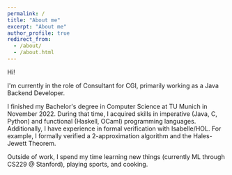 ```yaml
---
permalink: /
title: "About me"
excerpt: "About me"
author_profile: true
redirect_from: 
  - /about/
  - /about.html
---
```

Hi!

I'm currently in the role of Consultant for CGI, primarily working as a Java Backend Developer.

I finished my Bachelor's degree in Computer Science at TU Munich in November 2022. During that time, I acquired skills in imperative (Java, C, Python) and functional (Haskell, OCaml) programming languages. Additionally, I have experience in formal verification with Isabelle/HOL. For example, I formally verified a 2-approximation algorithm and the Hales-Jewett Theorem.

Outside of work, I spend my time learning new things (currently ML through CS229 @ Stanford), playing sports, and cooking.
